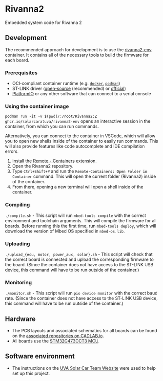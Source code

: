 # Rivanna2

Embedded system code for Rivanna 2

## Development
The recommended approach for development is to use the [rivanna2-env](https://github.com/orgs/solarcaratuva/packages/container/package/rivanna2-env) container. It contains all of the necessary tools to build the firmware for each board. 

### Prerequisites
- OCI-compliant container runtime (e.g. [`docker`](https://docs.docker.com/engine/install/), [`podman`](https://podman.io/getting-started/installation))
- ST-LINK driver ([open-source](https://github.com/stlink-org/stlink) (recommended) or [official](https://www.st.com/en/development-tools/stsw-link009.html))
- [PlatformIO](https://platformio.org/install/cli) or any other software that can connect to a serial console

### Using the container image
`podman run -it -v $(pwd)/:/root/Rivanna2:Z ghcr.io/solarcaratuva/rivanna2-env` opens an interactive session in the container, from which you can run commands.

Alternatively, you can connect to the container in VSCode, which will allow you to open new shells inside of the container to easily run commands. This will also provide features like code autocomplete and IDE compilation errors. 

1. Install the [Remote - Containers](https://marketplace.visualstudio.com/items?itemName=ms-vscode-remote.remote-containers) extension.
2. Open the Rivanna2 repository.
3. Type `Ctrl+Shift+P` and run the `Remote-Containers: Open Folder in Container` command. This will open the current folder (Rivanna2) inside of the container.
4. From there, opening a new terminal will open a shell inside of the container.

### Compiling
`./compile.sh` - This script will run `mbed-tools compile` with the correct environment and toolchain arguments. This will compile the firmware for all boards. Before running this the first time, run `mbed-tools deploy`, which will download the version of Mbed OS specified in `mbed-os.lib`.

### Uploading
`./upload_{ecu, motor, power_aux, solar}.sh` - This script will check that the correct board is connected and upload the corresponding firmware to the board. (Since the container does not have access to the ST-LINK USB device, this command will have to be run outside of the container.)

### Monitoring
`./monitor.sh` - This script will run `pio device monitor` with the correct baud rate. (Since the container does not have access to the ST-LINK USB device, this command will have to be run outside of the container.)

## Hardware
* The PCB layouts and associated schematics for all boards can be found on the [associated repositories on CADLAB.io](https://cadlab.io/solar-car-uva).
* All boards use the [STM32G473CCT3 MCU](https://www.st.com/resource/en/datasheet/stm32g473ce.pdf).

## Software environment
* The instructions on the [UVA Solar Car Team Website](https://solarcaratuva.github.io/software/stm32-mbed-info.html) were used to help set up this project.
